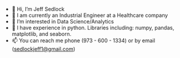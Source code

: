 - 👋 Hi, I’m Jeff Sedlock
- 💼 I am currently an Industrial Engineer at a Healthcare company
- 👀 I’m interested in Data Science/Analytics
- 🌱 I have experience in python. Libraries including: numpy, pandas, matplotlib,  and seaborn.
- 📫 You can reach me phone (973 - 600 - 1334) or by email (sedlockjeff1@gmail.com)



